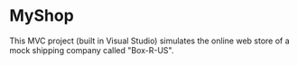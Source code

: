# MyShop

This MVC project (built in Visual Studio) simulates the online web store of a mock shipping company called "Box-R-US".
